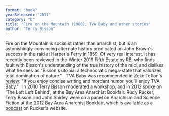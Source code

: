 ```yaml
---
format: "book"
yearReleased: "2011"
category: "b"
title: "Fire on the Mountain (1988); TVA Baby and other stories"
author: "Terry Bisson"
---
```

Fire on the Mountain is socialist rather than  anarchist, but is an astonishingly convincing alternate history predicated on  John Brown's success in the raid at Harper's Ferry in 1859. Of very real  interest. It has recently been reviewed in the Winter 2019 Fifth Estate  by RB, who finds fault with Bisson's understanding of the true history of the  raid, and dislikes what he sees as "Bisson's utopia: a technocratic mega-state  that valorizes total domination of nature."
 
TVA Baby was recommended in Zeke  Teflon's <a href="https://seesharppress.wordpress.com/2014/12/15/review-tva-baby-by-terry-bisson/"> review</a>: "If you enjoy concise writing and mordant humor, you’ll enjoy  TVA Baby."
 
In 2010 Terry Bisson moderated a  workshop, and in 2012 spoke on 'The Left Left Behind', at the Bay Area Anarchist Bookfair. Rudy Rucker, Terry Bisson and John Shirley were on a panel  on Anarchism and Science Fiction at the 2012 Bay Area Anarchist Bookfair, which is available as a <a href="http://www.rudyrucker.com/blog/mp3/rucker_bisson_shirley_anarchist_book_fair_san_francisco_march_31_2012.mp3"> podcast</a> on Rucker's website.